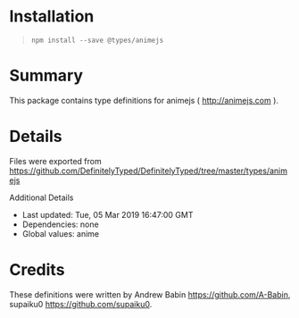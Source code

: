 # Installation
> `npm install --save @types/animejs`

# Summary
This package contains type definitions for animejs ( http://animejs.com ).

# Details
Files were exported from https://github.com/DefinitelyTyped/DefinitelyTyped/tree/master/types/animejs

Additional Details
 * Last updated: Tue, 05 Mar 2019 16:47:00 GMT
 * Dependencies: none
 * Global values: anime

# Credits
These definitions were written by Andrew Babin     <https://github.com/A-Babin>, supaiku0         <https://github.com/supaiku0>.
